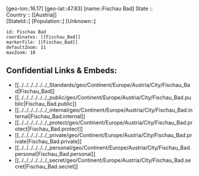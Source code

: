﻿---
location: [47.83,16.17] 
mapzoom: [7,12] 
mapmarker: city 
type: City
tags:
- geo/City


SpocWebEntityId: 30174
isDeleted: false
confidential: public

---
[geo-lon::16.17] 
[geo-lat::47.83] 
[name::Fischau Bad] 
State ::  
Country :: [[Austria]]  
[StateId::] 
[Population::] 
[Unknown::] 


```leaflet
id: Fischau Bad
coordinates: [[Fischau_Bad]] 
markerFile: [[Fischau_Bad]] 
defaultZoom: 11 
maxZoom: 18
```


## Confidential Links & Embeds: 
- [[../../../../../../_Standards/geo/Continent/Europe/Austria/City/Fischau_Bad|Fischau_Bad]] 
- [[../../../../../../_public/geo/Continent/Europe/Austria/City/Fischau_Bad.public|Fischau_Bad.public]] 
- [[../../../../../../_internal/geo/Continent/Europe/Austria/City/Fischau_Bad.internal|Fischau_Bad.internal]] 
- [[../../../../../../_protect/geo/Continent/Europe/Austria/City/Fischau_Bad.protect|Fischau_Bad.protect]] 
- [[../../../../../../_private/geo/Continent/Europe/Austria/City/Fischau_Bad.private|Fischau_Bad.private]] 
- [[../../../../../../_personal/geo/Continent/Europe/Austria/City/Fischau_Bad.personal|Fischau_Bad.personal]] 
- [[../../../../../../_secret/geo/Continent/Europe/Austria/City/Fischau_Bad.secret|Fischau_Bad.secret]] 
